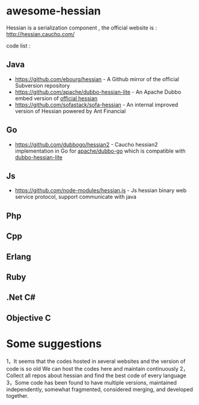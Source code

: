 # awesome-hessian
Hessian is a serialization component , the official website is : http://hessian.caucho.com/

code list :
## Java
* https://github.com/ebourg/hessian - A Github mirror of the official Subversion repository
* https://github.com/apache/dubbo-hessian-lite - An Apache Dubbo embed version of [official hessian](https://github.com/ebourg/hessian) 
* https://github.com/sofastack/sofa-hessian - An internal improved version of Hessian powered by Ant Financial

## Go
* https://github.com/dubbogo/hessian2 - Caucho hessian2 implementation in Go for [apache/dubbo-go](github.com/apache/dubbo-go) which is compatible with [dubbo-hessian-lite](https://github.com/apache/dubbo-hessian-lite)

## Js
* https://github.com/node-modules/hessian.js - Js hessian binary web service protocol, support communicate with java

## Php

## Cpp

## Erlang

## Ruby

## .Net C#

## Objective C

# Some suggestions
1，It seems that the codes hosted in several websites and the version of code is so old We can host the codes here and maintain continuously
2，Collect all repos about hessian and find the best code of every language
3，Some code has been found to have multiple versions, maintained independently, somewhat fragmented, considered merging, and developed together.
